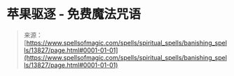 <!--yml

category: 未分类

date: 2024-06-12 18:52:24

-->

# 苹果驱逐 - 免费魔法咒语

> 来源：[https://www.spellsofmagic.com/spells/spiritual_spells/banishing_spells/13827/page.html#0001-01-01](https://www.spellsofmagic.com/spells/spiritual_spells/banishing_spells/13827/page.html#0001-01-01)

